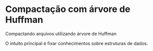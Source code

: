 # Compactação com árvore de Huffman
Compactando arquivos utilizando árvore de Huffman

O intuito principal é fixar conhecimentos sobre estruturas de dados. 
